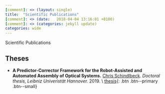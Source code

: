 ```yaml
---
[comment]: <> (layout: single)
title:  "Scientific Publications"
[comment]: <> (date:   2018-04-04 13:16:01 +0100)
[comment]: <> (categories: jekyll update)
categories: wide
---
```


Scientific Publications


## Theses

* **A Predictor-Corrector Framework for the Robot-Assisted and Automated Assembly of Optical Systems.**
  [Chris Schindlbeck](https://cschindlbeck.github.io/).
  _Doctoral thesis, Leibniz Univeristät Hannover._
   2019. \\
  [thesis](https://www.tewiss-verlag.de/katalog/details/?isbn=978-3-95900-374-2){: .btn .btn--primary .btn--small}
